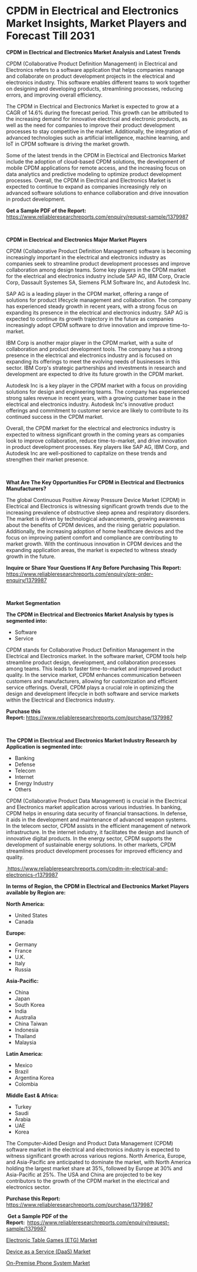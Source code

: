 <p><h1>CPDM in Electrical and Electronics Market Insights, Market Players and Forecast Till 2031</h1></p><p><strong>CPDM in Electrical and Electronics Market Analysis and Latest Trends</strong></p>
<p><p>CPDM (Collaborative Product Definition Management) in Electrical and Electronics refers to a software application that helps companies manage and collaborate on product development projects in the electrical and electronics industry. This software enables different teams to work together on designing and developing products, streamlining processes, reducing errors, and improving overall efficiency.</p><p>The CPDM in Electrical and Electronics Market is expected to grow at a CAGR of 14.6% during the forecast period. This growth can be attributed to the increasing demand for innovative electrical and electronic products, as well as the need for companies to improve their product development processes to stay competitive in the market. Additionally, the integration of advanced technologies such as artificial intelligence, machine learning, and IoT in CPDM software is driving the market growth.</p><p>Some of the latest trends in the CPDM in Electrical and Electronics Market include the adoption of cloud-based CPDM solutions, the development of mobile CPDM applications for remote access, and the increasing focus on data analytics and predictive modeling to optimize product development processes. Overall, the CPDM in Electrical and Electronics Market is expected to continue to expand as companies increasingly rely on advanced software solutions to enhance collaboration and drive innovation in product development.</p></p>
<p><strong>Get a Sample PDF of the Report:&nbsp;</strong> <a href="https://www.reliableresearchreports.com/enquiry/request-sample/1379987">https://www.reliableresearchreports.com/enquiry/request-sample/1379987</a></p>
<p>&nbsp;</p>
<p><strong>CPDM in Electrical and Electronics Major Market Players</strong></p>
<p><p>CPDM (Collaborative Product Definition Management) software is becoming increasingly important in the electrical and electronics industry as companies seek to streamline product development processes and improve collaboration among design teams. Some key players in the CPDM market for the electrical and electronics industry include SAP AG, IBM Corp, Oracle Corp, Dassault Systemes SA, Siemens PLM Software Inc, and Autodesk Inc.</p><p>SAP AG is a leading player in the CPDM market, offering a range of solutions for product lifecycle management and collaboration. The company has experienced steady growth in recent years, with a strong focus on expanding its presence in the electrical and electronics industry. SAP AG is expected to continue its growth trajectory in the future as companies increasingly adopt CPDM software to drive innovation and improve time-to-market.</p><p>IBM Corp is another major player in the CPDM market, with a suite of collaboration and product development tools. The company has a strong presence in the electrical and electronics industry and is focused on expanding its offerings to meet the evolving needs of businesses in this sector. IBM Corp's strategic partnerships and investments in research and development are expected to drive its future growth in the CPDM market.</p><p>Autodesk Inc is a key player in the CPDM market with a focus on providing solutions for design and engineering teams. The company has experienced strong sales revenue in recent years, with a growing customer base in the electrical and electronics industry. Autodesk Inc's innovative product offerings and commitment to customer service are likely to contribute to its continued success in the CPDM market.</p><p>Overall, the CPDM market for the electrical and electronics industry is expected to witness significant growth in the coming years as companies look to improve collaboration, reduce time-to-market, and drive innovation in product development processes. Key players like SAP AG, IBM Corp, and Autodesk Inc are well-positioned to capitalize on these trends and strengthen their market presence.</p></p>
<p>&nbsp;</p>
<p><strong>What Are The Key Opportunities For CPDM in Electrical and Electronics Manufacturers?</strong></p>
<p><p>The global Continuous Positive Airway Pressure Device Market (CPDM) in Electrical and Electronics is witnessing significant growth trends due to the increasing prevalence of obstructive sleep apnea and respiratory disorders. The market is driven by technological advancements, growing awareness about the benefits of CPDM devices, and the rising geriatric population. Additionally, the increasing adoption of home healthcare devices and the focus on improving patient comfort and compliance are contributing to market growth. With the continuous innovation in CPDM devices and the expanding application areas, the market is expected to witness steady growth in the future.</p></p>
<p><strong>Inquire or Share Your Questions If Any Before Purchasing This Report:</strong> <a href="https://www.reliableresearchreports.com/enquiry/pre-order-enquiry/1379987">https://www.reliableresearchreports.com/enquiry/pre-order-enquiry/1379987</a></p>
<p>&nbsp;</p>
<p><strong>Market Segmentation</strong></p>
<p><strong>The CPDM in Electrical and Electronics Market Analysis by types is segmented into:</strong></p>
<p><ul><li>Software</li><li>Service</li></ul></p>
<p><p>CPDM stands for Collaborative Product Definition Management in the Electrical and Electronics market. In the software market, CPDM tools help streamline product design, development, and collaboration processes among teams. This leads to faster time-to-market and improved product quality. In the service market, CPDM enhances communication between customers and manufacturers, allowing for customization and efficient service offerings. Overall, CPDM plays a crucial role in optimizing the design and development lifecycle in both software and service markets within the Electrical and Electronics industry.</p></p>
<p><strong>Purchase this Report:&nbsp;</strong><a href="https://www.reliableresearchreports.com/purchase/1379987">https://www.reliableresearchreports.com/purchase/1379987</a></p>
<p>&nbsp;</p>
<p><strong>The CPDM in Electrical and Electronics Market Industry Research by Application is segmented into:</strong></p>
<p><ul><li>Banking</li><li>Defense</li><li>Telecom</li><li>Internet</li><li>Energy Industry</li><li>Others</li></ul></p>
<p><p>CPDM (Collaborative Product Data Management) is crucial in the Electrical and Electronics market application across various industries. In banking, CPDM helps in ensuring data security of financial transactions. In defense, it aids in the development and maintenance of advanced weapon systems. In the telecom sector, CPDM assists in the efficient management of network infrastructure. In the internet industry, it facilitates the design and launch of innovative digital products. In the energy sector, CPDM supports the development of sustainable energy solutions. In other markets, CPDM streamlines product development processes for improved efficiency and quality.</p></p>
<p><a href="https://www.reliableresearchreports.com/cpdm-in-electrical-and-electronics-r1379987">&nbsp;https://www.reliableresearchreports.com/cpdm-in-electrical-and-electronics-r1379987</a></p>
<p><strong>In terms of Region, the CPDM in Electrical and Electronics Market Players available by Region are:</strong></p>
<p>
    <p> <strong> North America: </strong>
        <ul>
            <li>United States</li>
            <li>Canada</li>
        </ul>
        </p> 
    <p> <strong> Europe: </strong>
        <ul>
            <li>Germany</li>
            <li>France</li>
            <li>U.K.</li>
            <li>Italy</li>
            <li>Russia</li>
        </ul>
        </p> 
    <p> <strong> Asia-Pacific: </strong>
        <ul>
            <li>China</li>
            <li>Japan</li>
            <li>South Korea</li>
            <li>India</li>
            <li>Australia</li>
            <li>China Taiwan</li>
            <li>Indonesia</li>
            <li>Thailand</li>
            <li>Malaysia</li>
        </ul>
        </p> 
    <p> <strong> Latin America: </strong>
        <ul>
            <li>Mexico</li>
            <li>Brazil</li>
            <li>Argentina Korea</li>
            <li>Colombia</li>
        </ul>
        </p> 
    <p> <strong> Middle East & Africa: </strong>
        <ul>
            <li>Turkey</li>
            <li>Saudi</li>
            <li>Arabia</li>
            <li>UAE</li>
            <li>Korea</li>
        </ul>
    </p>
    </p>
<p><p>The Computer-Aided Design and Product Data Management (CPDM) software market in the electrical and electronics industry is expected to witness significant growth across various regions. North America, Europe, and Asia-Pacific are anticipated to dominate the market, with North America holding the largest market share at 35%, followed by Europe at 30% and Asia-Pacific at 25%. The USA and China are projected to be key contributors to the growth of the CPDM market in the electrical and electronics sector.</p></p>
<p><strong>Purchase this Report: </strong><a href="https://www.reliableresearchreports.com/purchase/1379987">https://www.reliableresearchreports.com/purchase/1379987</a></p>
<p>&nbsp;<strong>Get a Sample PDF of the Report:&nbsp;&nbsp;</strong><a href="https://www.reliableresearchreports.com/enquiry/request-sample/1379987">https://www.reliableresearchreports.com/enquiry/request-sample/1379987</a></p>
<p><strong></strong></p>
<p><p><a href="https://github.com/marthawweekle/Market-Research-Report-List-2/blob/main/electronic-table-games-etg-market.md">Electronic Table Games (ETG) Market</a></p><p><a href="https://github.com/alexxisgm/Market-Research-Report-List-1/blob/main/device-as-a-service-daas-market.md">Device as a Service (DaaS) Market</a></p><p><a href="https://github.com/HenrietteMills1/Market-Research-Report-List-2/blob/main/on-premise-phone-system-market.md">On-Premise Phone System Market</a></p></p>